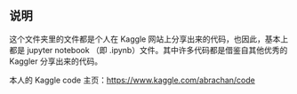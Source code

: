 ## 说明

这个文件夹里的文件都是个人在 Kaggle 网站上分享出来的代码，也因此，基本上都是 jupyter notebook （即 .ipynb）文件。其中许多代码都是借鉴自其他优秀的 Kaggler 分享出来的代码。

本人的 Kaggle code 主页：https://www.kaggle.com/abrachan/code
